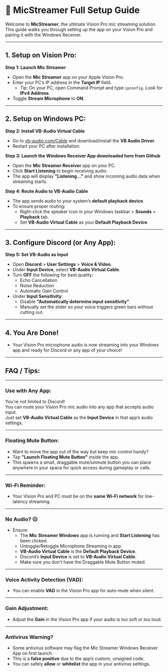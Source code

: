 # 🎤 MicStreamer Full Setup Guide

Welcome to **MicStreamer**, the ultimate Vision Pro mic streaming solution. This guide walks you through setting up the app on your Vision Pro and pairing it with the Windows Receiver.

---

## 1. Setup on Vision Pro:

**Step 1: Launch Mic Streamer**
- Open the **Mic Streamer** app on your Apple Vision Pro.
- Enter your PC’s IP address in the **Target IP** field.
  - _Tip:_ On your PC, open Command Prompt and type `ipconfig`. Look for **IPv4 Address**.
- Toggle **Stream Microphone** to **ON**.

---

## 2. Setup on Windows PC:

**Step 2: Install VB-Audio Virtual Cable**
- Go to [vb-audio.com/Cable](https://vb-audio.com/Cable/) and download/install the **VB Audio Driver**.
- Restart your PC after installation.

**Step 3: Launch the Windows Receiver App downloaded here from Github** 
- Open the **Mic Streamer Receiver** app on your PC.
- Click **Start Listening** to begin receiving audio.
- The app will display **"Listening..."** and show incoming audio data when streaming starts.

**Step 4: Route Audio to VB-Audio Cable**
- The app sends audio to your system’s **default playback device**.
- To ensure proper routing:
  - Right-click the speaker icon in your Windows taskbar > **Sounds** > **Playback** tab.
  - Set **VB-Audio Virtual Cable** as your **Default Playback Device**.

---

## 3. Configure Discord (or Any App):

**Step 5: Set VB-Audio as Input**
- Open **Discord** > **User Settings** > **Voice & Video**.
- Under **Input Device**, select **VB-Audio Virtual Cable**.
- Turn **OFF** the following for best quality:
  - Echo Cancellation
  - Noise Reduction
  - Automatic Gain Control
- Under **Input Sensitivity**:
  - Disable **"Automatically determine input sensitivity"**.
  - Manually set the slider so your voice triggers green bars without cutting out.

---

## 4. You Are Done! 
- Your Vision Pro microphone audio is now streaming into your Windows app and ready for Discord or any app of your choice!

---

## FAQ / Tips:
---

### Use with Any App:
You're not limited to Discord!  
You can route your Vision Pro mic audio into any app that accepts audio input.  
Just set **VB-Audio Virtual Cable** as the **Input Device** in that app’s audio settings.

---

### Floating Mute Button:
- Want to move the app out of the way but keep mic control handy?
- Tap **"Launch Floating Mute Button"** inside the app.
- This spawns a small, draggable mute/unmute button you can place anywhere in your space for quick access during gameplay or calls.

---

### Wi-Fi Reminder:
- Your Vision Pro and PC must be on the **same Wi-Fi network** for low-latency streaming.

---

### No Audio? ☹️
- Ensure:
  - The **Mic Streamer Windows** app is running and **Start Listening** has been clicked.
  - Untoggle/Retoggle Microphone Streaming in app. 
  - **VB-Audio Virtual Cable** is the **Default Playback Device**.
  - Discord’s **Input Device** is set to **VB-Audio Virtual Cable**.
  - Make sure you don't have the Draggable Mute Button muted. 

---

### Voice Activity Detection (VAD):
- You can enable **VAD** in the Vision Pro app for auto-mute when silent.

---

### Gain Adjustment:
- Adjust the **Gain** in the Vision Pro app if your audio is too soft or too loud.

---

### Antivirus Warning?
- Some antivirus software may flag the Mic Streamer Windows Receiver App on first launch.
- This is a **false positive** due to the app’s custom, unsigned code.
- You can safely **allow** or **whitelist** the app in your antivirus settings.


